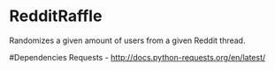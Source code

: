 # RedditRaffle
Randomizes a given amount of users from a given Reddit thread.

#Dependencies
Requests - http://docs.python-requests.org/en/latest/
